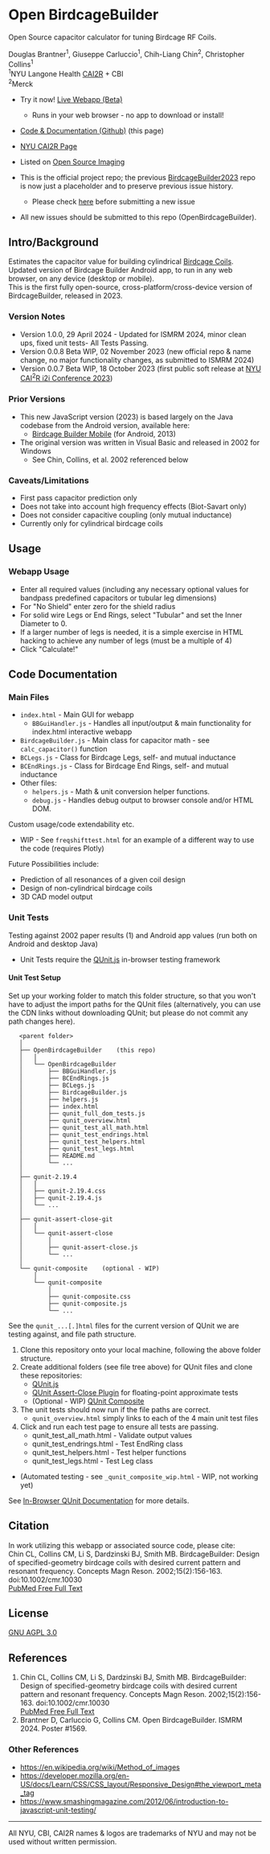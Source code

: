 # Open BirdcageBuilder
Open Source capacitor calculator for tuning Birdcage RF Coils.

Douglas Brantner<sup>1</sup>, Giuseppe Carluccio<sup>1</sup>, Chih-Liang Chin<sup>2</sup>, Christopher Collins<sup>1</sup>  
<sup>1</sup>NYU Langone Health [CAI2R](https://cai2r.net/resources/open-birdcagebuilder/) + CBI  
<sup>2</sup>Merck
- Try it now! [Live Webapp (Beta)](https://dbnyu.github.io/OpenBirdcageBuilder/)
  - Runs in your web browser - no app to download or install!

- [Code & Documentation (Github)](https://github.com/dbnyu/OpenBirdcageBuilder) (this page)
- [NYU CAI2R Page](https://cai2r.net/resources/open-birdcagebuilder/)
- Listed on [Open Source Imaging](https://www.opensourceimaging.org/project/open-birdcagebuilder/)
- This is the official project repo; the previous [BirdcageBuilder2023](https://github.com/dbnyu/BirdcageBuilder2023) repo is now just a placeholder and to preserve previous issue history.
  - Please check [here](https://github.com/dbnyu/BirdcageBuilder2023/issues) before submitting a new issue
- All new issues should be submitted to this repo (OpenBirdcageBuilder).
 

## Intro/Background
Estimates the capacitor value for building cylindrical [Birdcage Coils](https://mriquestions.com/birdcage-coil.html).  
Updated version of Birdcage Builder Android app, to run in any web browser, on any device (desktop or mobile).  
This is the first fully open-source, cross-platform/cross-device version of BirdcageBuilder, released in 2023.

### Version Notes
- Version 1.0.0, 29 April 2024 - Updated for ISMRM 2024, minor clean ups, fixed unit tests- All Tests Passing.
- Version 0.0.8 Beta WIP, 02 November 2023 (new official repo & name change, no major functionality changes, as submitted to ISMRM 2024)
- Version 0.0.7 Beta WIP, 18 October 2023 (first public soft release at [NYU CAI<sup>2</sup>R i2i Conference 2023](https://cai2r.net/training/i2i-workshop/))


### Prior Versions
- This new JavaScript version (2023) is based largely on the Java codebase from the Android version, available here:
  - [Birdcage Builder Mobile](https://cai2r.net/resources/birdcagebuilder-mobile/) (for Android, 2013)
- The original version was written in Visual Basic and released in 2002 for Windows
  - See Chin, Collins, et al. 2002 referenced below

### Caveats/Limitations
- First pass capacitor prediction only
- Does not take into account high frequency effects (Biot-Savart only)
- Does not consider capacitive coupling (only mutual inductance)
- Currently only for cylindrical birdcage coils

## Usage

### Webapp Usage
- Enter all required values (including any necessary optional values for bandpass predefined capacitors or tubular leg dimensions)
- For "No Shield" enter zero for the shield radius
- For solid wire Legs or End Rings, select "Tubular" and set the Inner Diameter to 0.
- If a larger number of legs is needed, it is a simple exercise in HTML hacking to achieve any number of legs (must be a multiple of 4)
- Click "Calculate!"

## Code Documentation

### Main Files
- ```index.html``` - Main GUI for webapp
  - ```BBGuiHandler.js``` - Handles all input/output & main functionality for index.html interactive webapp
- ```BirdcageBuilder.js``` - Main class for capacitor math - see ```calc_capacitor()``` function
- ```BCLegs.js``` - Class for Birdcage Legs, self- and mutual inductance
- ```BCEndRings.js``` - Class for Birdcage End Rings, self- and mutual inductance
- Other files:
  - ```helpers.js``` - Math & unit conversion helper functions.
  - ```debug.js``` - Handles debug output to browser console and/or HTML DOM.

Custom usage/code extendability etc.
- WIP - See ```freqshifttest.html``` for an example of a different way to use the code (requires Plotly)

Future Possibilities include:
- Prediction of all resonances of a given coil design
- Design of non-cylindrical birdcage coils
- 3D CAD model output

### Unit Tests
Testing against 2002 paper results (1) and Android app values (run both on Android and desktop Java)
- Unit Tests require the [QUnit.js](https://qunitjs.com) in-browser testing framework

#### Unit Test Setup
Set up your working folder to match this folder structure, so that you won't have to adjust the import paths for the QUnit files (alternatively, you can use the CDN links without downloading QUnit; but please do not commit any path changes here).
```
   <parent folder>
   │
   ├── OpenBirdcageBuilder    (this repo)
   │   │
   │   └── OpenBirdcageBuilder
   │       ├── BBGuiHandler.js
   │       ├── BCEndRings.js
   │       ├── BCLegs.js
   │       ├── BirdcageBuilder.js
   │       ├── helpers.js
   │       ├── index.html
   │       ├── qunit_full_dom_tests.js
   │       ├── qunit_overview.html
   │       ├── qunit_test_all_math.html
   │       ├── qunit_test_endrings.html
   │       ├── qunit_test_helpers.html
   │       ├── qunit_test_legs.html
   │       ├── README.md
   │       └── ...
   │
   ├── qunit-2.19.4
   │   │
   │   ├── qunit-2.19.4.css
   │   ├── qunit-2.19.4.js
   │   └── ...
   │
   ├── qunit-assert-close-git
   │   │
   │   └── qunit-assert-close
   │       │
   │       ├── qunit-assert-close.js
   │       └── ...
   │
   └── qunit-composite    (optional - WIP)
       │
       └── qunit-composite
           │
           ├── qunit-composite.css
           ├── qunit-composite.js
           └── ...
```
See the ```qunit_...[.]html``` files for the current version of QUnit we are testing against, and file path structure.

1. Clone this repository onto your local machine, following the above folder structure.
2. Create additional folders (see file tree above) for QUnit files and clone these repositories:
    - [QUnit.js](https://github.com/qunitjs/qunit)
    - [QUnit Assert-Close Plugin](https://github.com/JamesMGreene/qunit-assert-close) for floating-point approximate tests
    - (Optional - WIP) [QUnit Composite](https://github.com/JamesMGreene/qunit-composite)
3. The unit tests should now run if the file paths are correct. 
    - ```qunit_overview.html``` simply links to each of the 4 main unit test files
4. Click and run each test page to ensure all tests are passing.
    - qunit_test_all_math.html - Validate output values
    - qunit_test_endrings.html - Test EndRing class
    - qunit_test_helpers.html - Test helper functions
    - qunit_test_legs.html - Test Leg class
- (Automated testing - see ```_qunit_composite_wip.html``` - WIP, not working yet)

See [In-Browser QUnit Documentation](https://qunitjs.com/intro/#in-the-browser) for more details.


## Citation
In work utilizing this webapp or associated source code, please cite:  
Chin CL, Collins CM, Li S, Dardzinski BJ, Smith MB. BirdcageBuilder: Design of specified-geometry birdcage coils with desired current pattern and resonant frequency. Concepts Magn Reson. 2002;15(2):156-163. doi:10.1002/cmr.10030  
[PubMed Free Full Text](https://pubmed.ncbi.nlm.nih.gov/23316109/)



## License
[GNU AGPL 3.0](https://www.gnu.org/licenses/agpl-3.0.en.html)

## References
1. Chin CL, Collins CM, Li S, Dardzinski BJ, Smith MB. BirdcageBuilder: Design of specified-geometry birdcage coils with desired current pattern and resonant frequency. Concepts Magn Reson. 2002;15(2):156-163. doi:10.1002/cmr.10030  
[PubMed Free Full Text](https://pubmed.ncbi.nlm.nih.gov/23316109/)
2. Brantner D, Carluccio G, Collins CM. Open BirdcageBuilder. ISMRM 2024. Poster #1569.

### Other References
- https://en.wikipedia.org/wiki/Method_of_images
- https://developer.mozilla.org/en-US/docs/Learn/CSS/CSS_layout/Responsive_Design#the_viewport_meta_tag
- https://www.smashingmagazine.com/2012/06/introduction-to-javascript-unit-testing/

---
All NYU, CBI, CAI2R names & logos are trademarks of NYU and may not be used without written permission.
